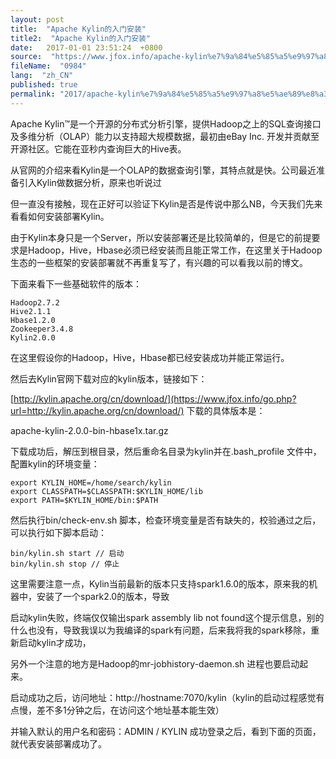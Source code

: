 ```yaml
---
layout: post
title:  "Apache Kylin的入门安装"
title2:  "Apache Kylin的入门安装"
date:   2017-01-01 23:51:24  +0800
source:  "https://www.jfox.info/apache-kylin%e7%9a%84%e5%85%a5%e9%97%a8%e5%ae%89%e8%a3%85.html"
fileName:  "0984"
lang:  "zh_CN"
published: true
permalink: "2017/apache-kylin%e7%9a%84%e5%85%a5%e9%97%a8%e5%ae%89%e8%a3%85.html"
---
```


Apache Kylin™是一个开源的分布式分析引擎，提供Hadoop之上的SQL查询接口及多维分析（OLAP）能力以支持超大规模数据，最初由eBay Inc. 开发并贡献至开源社区。它能在亚秒内查询巨大的Hive表。 

从官网的介绍来看Kylin是一个OLAP的数据查询引擎，其特点就是快。公司最近准备引入Kylin做数据分析，原来也听说过 

但一直没有接触，现在正好可以验证下Kylin是否是传说中那么NB，今天我们先来看看如何安装部署Kylin。 

由于Kylin本身只是一个Server，所以安装部署还是比较简单的，但是它的前提要求是Hadoop，Hive，Hbase必须已经安装而且能正常工作，在这里关于Hadoop生态的一些框架的安装部署就不再重复写了，有兴趣的可以看我以前的博文。 

下面来看下一些基础软件的版本： 

    Hadoop2.7.2
    Hive2.1.1
    Hbase1.2.0
    Zookeeper3.4.8
    Kylin2.0.0
    

在这里假设你的Hadoop，Hive，Hbase都已经安装成功并能正常运行。 

然后去Kylin官网下载对应的kylin版本，链接如下： 

[http://kylin.apache.org/cn/download/](https://www.jfox.info/go.php?url=http://kylin.apache.org/cn/download/)
下载的具体版本是： 

apache-kylin-2.0.0-bin-hbase1x.tar.gz 

下载成功后，解压到根目录，然后重命名目录为kylin并在.bash_profile 文件中，配置kylin的环境变量： 

    export KYLIN_HOME=/home/search/kylin
    export CLASSPATH=$CLASSPATH:$KYLIN_HOME/lib
    export PATH=$KYLIN_HOME/bin:$PATH
    

然后执行bin/check-env.sh 脚本，检查环境变量是否有缺失的，校验通过之后，可以执行如下脚本启动： 

    bin/kylin.sh start // 启动
    bin/kylin.sh stop // 停止
    

这里需要注意一点，Kylin当前最新的版本只支持spark1.6.0的版本，原来我的机器中，安装了一个spark2.0的版本，导致 

启动kylin失败，终端仅仅输出spark assembly lib not found这个提示信息，别的什么也没有，导致我误以为我编译的spark有问题，后来我将我的spark移除，重新启动kylin才成功， 

另外一个注意的地方是Hadoop的mr-jobhistory-daemon.sh 进程也要启动起来。 

启动成功之后，访问地址：http://hostname:7070/kylin（kylin的启动过程感觉有点慢，差不多1分钟之后，在访问这个地址基本能生效） 

并输入默认的用户名和密码：ADMIN / KYLIN 成功登录之后，看到下面的页面，就代表安装部署成功了。
